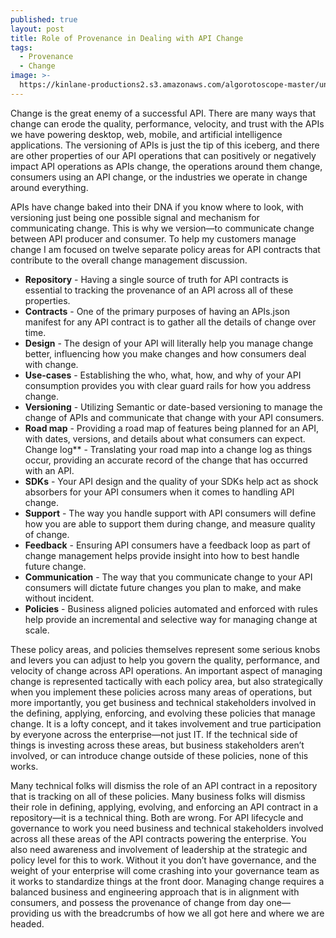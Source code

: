 ```yaml
---
published: true
layout: post
title: Role of Provenance in Dealing with API Change
tags:
  - Provenance
  - Change
image: >-
  https://kinlane-productions2.s3.amazonaws.com/algorotoscope-master/uncle-sam-gauge-holding.jpg
---
```

Change is the great enemy of a successful API. There are many ways that change can erode the quality, performance, velocity, and trust with the APIs we have powering desktop, web, mobile, and artificial intelligence applications. The versioning of APIs is just the tip of this iceberg, and there are other properties of our API operations that can positively or negatively impact API operations as APIs change, the operations around them change, consumers using an API change, or the industries we operate in change around everything.

APIs have change baked into their DNA if you know where to look, with versioning just being one possible signal and mechanism for communicating change. This is why we version—to communicate change between API producer and consumer.  To help my customers manage change I am focused on twelve separate policy areas for API contracts that contribute to the overall change management discussion.

- **Repository** -  Having a single source of truth for API contracts is essential to tracking the provenance of an API across all of these properties.
- **Contracts** -  One of the primary purposes of having an APIs.json manifest for any API contract is to gather all the details of change over time.
- **Design** -  The design of your API will literally help you manage change better, influencing how you make changes and how consumers deal with change.
- **Use-cases** -  Establishing the who, what, how, and why of your API consumption provides you with clear guard rails for how you address change.
- **Versioning** -  Utilizing Semantic or date-based versioning to manage the change of APIs and communicate that change with your API consumers.
- **Road map** -  Providing a road map of features being planned for an API, with dates, versions, and details about what consumers can expect.
Change log** -  Translating your road map into a change log as things occur, providing an accurate record of the change that has occurred with an API.
- **SDKs** -  Your API design and the quality of your SDKs help act as shock absorbers for your API consumers when it comes to handling API change.
- **Support** -  The way you handle support with API consumers will define how you are able to support them during change, and measure quality of change.
- **Feedback** -  Ensuring API consumers have a feedback loop as part of change management helps provide insight into how to best handle future change.
- **Communication** -  The way that you communicate change to your API consumers will dictate future changes you plan to make, and make without incident.
- **Policies** -  Business aligned policies automated and enforced with rules help provide an incremental and selective way for managing change at scale.

These policy areas, and policies themselves represent some serious knobs and levers you can adjust to help you govern the quality, performance, and velocity of change across API operations. An important aspect of managing change is represented tactically with each policy area, but also strategically when you implement these policies across many areas of operations, but more importantly, you get business and technical stakeholders involved in the defining, applying, enforcing, and evolving these policies that manage change. It is a lofty concept, and it takes involvement and true participation by everyone across the enterprise—not just IT. If the technical side of things is investing across these areas, but business stakeholders aren’t involved, or can introduce change outside of these policies, none of this works.

Many technical folks will dismiss the role of an API contract in a repository that is tracking on all of these policies. Many business folks will dismiss their role in defining, applying, evolving, and enforcing an API contract in a repository—it is a technical thing. Both are wrong. For API lifecycle and governance to work you need business and technical stakeholders involved across all these areas of the API contracts powering the enterprise. You also need awareness and involvement of leadership at the strategic and policy level for this to work. Without it you don’t have governance, and the weight of your enterprise will come crashing into your governance team as it works to standardize things at the front door. Managing change requires a balanced business and engineering approach that is in alignment with consumers, and possess the provenance of change from day one—providing us with the breadcrumbs of how we all got here and where we are headed.